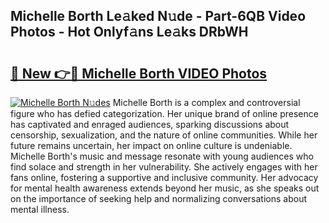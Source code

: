 ## Michelle Borth Le𝚊ked N𝚞de - Part-6QB Video Photos - Hot Onlyf𝚊ns Le𝚊ks DRbWH

# <h2><a href="http://ab32095.deff.icu/?id=Michelle+Borth">🔗 New 👉🔴 Michelle Borth VIDEO Photos</a></h2>

[![Michelle Borth N𝚞des](https://i.imgur.com/rIISA9y.gif)](http://ab32095.deff.icu/?id=Michelle+Borth)
Michelle Borth is a complex and controversial figure who has defied categorization. Her unique brand of online presence has captivated and enraged audiences, sparking discussions about censorship, sexualization, and the nature of online communities. While her future remains uncertain, her impact on online culture is undeniable. Michelle Borth's music and message resonate with young audiences who find solace and strength in her vulnerability. She actively engages with her fans online, fostering a supportive and inclusive community. Her advocacy for mental health awareness extends beyond her music, as she speaks out on the importance of seeking help and normalizing conversations about mental illness.
